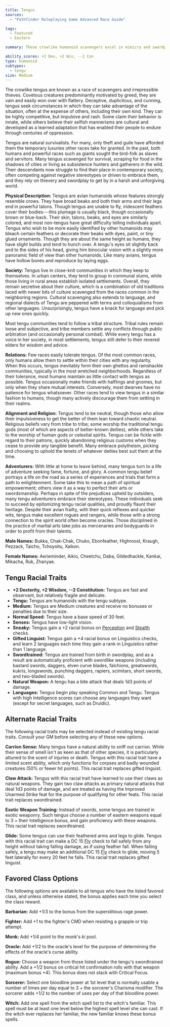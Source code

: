 ```yaml
---
title: Tengus
sources:
  - "Pathfinder Roleplaying Game Advanced Race Guide"

tags:
  - Featured
  - Eastern

summary: These crowlike humanoid scavengers excel in mimicry and swordplay. Flocking into densely populated cities, tengus occasionally join adventuring groups out of curiosity or necessity. Their impulsive nature and strange habits can often be unnerving to those who are not used to them.

ability_scores: +2 Dex, +2 Wis, --2 Con
type: humanoid
subtypes:
  - tengu
size: Medium
---
```


The crowlike tengus are known as a race of scavengers and irrepressible thieves. Covetous creatures predominantly motivated by greed, they are vain and easily won over with flattery. Deceptive, duplicitous, and cunning, tengus seek circumstances in which they can take advantage of the situation, often at the expense of others, including their own kind. They can be highly competitive, but impulsive and rash. Some claim their behavior is innate, while others believe their selfish mannerisms are cultural and developed as a learned adaptation that has enabled their people to endure through centuries of oppression.

Tengus are natural survivalists. For many, only theft and guile have afforded them the temporary luxuries other races take for granted. In the past, both humans and powerful races such as giants sought the bird-folk as slaves and servitors. Many tengus scavenged for survival, scraping for food in the shadows of cities or living as subsistence hunters and gatherers in the wild. Their descendants now struggle to find their place in contemporary society, often competing against negative stereotypes or driven to embrace them, and they rely on thievery and swordplay to get by in a harsh and unforgiving world.

**Physical Description:** Tengus are avian humanoids whose features strongly resemble crows. They have broad beaks and both their arms and their legs end in powerful talons. Though tengus are unable to fly, iridescent feathers cover their bodies---this plumage is usually black, though occasionally brown or blue-back. Their skin, talons, beaks, and eyes are similarly colored, and most non-tengus have great difficulty telling individuals apart. Tengus who wish to be more easily identified by other humanoids may bleach certain feathers or decorate their beaks with dyes, paint, or tiny glued ornaments. Though they are about the same height as humans, they have slight builds and tend to hunch over. A tengu's eyes sit slightly back and to the sides of his head, giving him binocular vision with a slightly more panoramic field of view than other humanoids. Like many avians, tengus have hollow bones and reproduce by laying eggs.

**Society:** Tengus live in close-knit communities in which they keep to themselves. In urban centers, they tend to group in communal slums, while those living in rural areas establish isolated settlements. Overall, they remain secretive about their culture, which is a combination of old traditions laced with newer bits of culture scavenged from the races common in the neighboring regions. Cultural scavenging also extends to language, and regional dialects of Tengu are peppered with terms and colloquialisms from other languages. Unsurprisingly, tengus have a knack for language and pick up new ones quickly.

Most tengu communities tend to follow a tribal structure. Tribal rules remain loose and subjective, and tribe members settle any conflicts through public arbitration (and occasionally personal combat). While every tengu has a voice in her society, in most settlements, tengus still defer to their revered elders for wisdom and advice.

**Relations:** Few races easily tolerate tengus. Of the most common races, only humans allow them to settle within their cities with any regularity. When this occurs, tengus inevitably form their own ghettos and ramshackle communities, typically in the most wretched neighborhoods. Regardless of their tolerance, most humans maintain as little contact with tengus as possible. Tengus occasionally make friends with halflings and gnomes, but only when they share mutual interests. Conversely, most dwarves have no patience for tengus whatsoever. Other races tend to view tengus in a similar fashion to humans, though many actively discourage them from settling in their realms.

**Alignment and Religion:** Tengus tend to be neutral, though those who allow their impulsiveness to get the better of them lean toward chaotic neutral. Religious beliefs vary from tribe to tribe; some worship the traditional tengu gods (most of which are aspects of better-known deities), while others take to the worship of human gods or celestial spirits. Tengus can be fickle with regard to their patrons, quickly abandoning religious customs when they cease to provide any tangible benefit. Many embrace polytheism, picking and choosing to uphold the tenets of whatever deities best suit them at the time.

**Adventurers:** With little at home to leave behind, many tengus turn to a life of adventure seeking fame, fortune, and glory. A common tengu belief portrays a life on the road as a series of experiences and trials that form a path to enlightenment. Some take this to mean a path of spiritual empowerment; others view it as a way to perfect their arts or swordsmanship. Perhaps in spite of the prejudices upheld by outsiders, many tengu adventurers embrace their stereotypes. These individuals seek to succeed by epitomizing tengu racial qualities, and proudly flaunt their heritage. Despite their avian frailty, with their quick reflexes and quicker wits, tengus make excellent rogues and rangers, while those with a strong connection to the spirit world often become oracles. Those disciplined in the practice of martial arts take jobs as mercenaries and bodyguards in order to profit from their talents.

**Male Names:** Bukka, Chak-Chak, Chuko, Ebonfeather, Highroost, Kraugh, Pezzack, Taicho, Tchoyoitu, Xaikon.

**Female Names:** Aerieminder, Aikio, Cheetchu, Daba, Gildedhackle, Kankai, Mikacha, Ruk, Zhanyae.

## Tengu Racial Traits

- **+2 Dexterity, +2 Wisdom, --2 Constitution:** Tengus are fast and observant, but relatively fragile and delicate.
- **Tengu:** Tengus are humanoids with the tengu subtype.
- **Medium:** Tengus are Medium creatures and receive no bonuses or penalties due to their size.
- **Normal Speed:** Tengus have a base speed of 30 feet.
- **Senses:** Tengus have low-light vision.
- **Sneaky:** Tengus gain a +2 racial bonus on [Perception](/skills/perception/) and [Stealth](/skills/stealth/) checks.
- **Gifted Linguist:** Tengus gain a +4 racial bonus on Linguistics checks, and learn 2 languages each time they gain a rank in Linguistics rather than 1 language.
- **Swordtrained:** Tengus are trained from birth in swordplay, and as a result are automatically proficient with swordlike weapons (including bastard swords, daggers, elven curve blades, falchions, greatswords, kukris, longswords, punching daggers, rapiers, scimitars, short swords, and two-bladed swords).
- **Natural Weapon:** A tengu has a bite attack that deals 1d3 points of damage.
- **Languages:** Tengus begin play speaking Common and Tengu. Tengus with high Intelligence scores can choose any languages they want (except for secret languages, such as Druidic).

## Alternate Racial Traits

The following racial traits may be selected instead of existing tengu racial traits. Consult your GM before selecting any of these new options.

**Carrion Sense:** Many tengus have a natural ability to sniff out carrion. While their sense of smell isn't as keen as that of other species, it is particularly attuned to the scent of injuries or death. Tengus with this racial trait have a limited scent ability, which only functions for corpses and badly wounded creatures (50% or fewer hit points). This racial trait replaces gifted linguist.

**Claw Attack:** Tengus with this racial trait have learned to use their claws as natural weapons. They gain two claw attacks as primary natural attacks that deal 1d3 points of damage, and are treated as having the Improved Unarmed Strike feat for the purpose of qualifying for other feats. This racial trait replaces swordtrained.

**Exotic Weapon Training:** Instead of swords, some tengus are trained in exotic weaponry. Such tengus choose a number of eastern weapons equal to 3 + their Intelligence bonus, and gain proficiency with these weapons. This racial trait replaces swordtrained.

**Glide:** Some tengus can use their feathered arms and legs to glide. Tengus with this racial trait can make a DC 15 [Fly](/skills/fly/) check to fall safely from any height without taking falling damage, as if using feather fall. When falling safely, a tengu may make an additional DC 15 [Fly](/skills/fly/) check to glide, moving 5 feet laterally for every 20 feet he falls. This racial trait replaces gifted linguist.

## Favored Class Options

The following options are available to all tengus who have the listed favored class, and unless otherwise stated, the bonus applies each time you select the class reward.

**Barbarian:** Add +1/3 to the bonus from the superstitious rage power.

**Fighter:** Add +1 to the fighter's CMD when resisting a grapple or trip attempt.

**Monk:** Add +1/4 point to the monk's *ki* pool.

**Oracle:** Add +1/2 to the oracle's level for the purpose of determining the effects of the oracle's curse ability.

**Rogue:** Choose a weapon from those listed under the tengu's swordtrained ability. Add a +1/2 bonus on critical hit confirmation rolls with that weapon (maximum bonus +4). This bonus does not stack with Critical Focus.

**Sorcerer:** Select one bloodline power at 1st level that is normally usable a number of times per day equal to 3 + the sorcerer's Charisma modifier. The sorcerer adds +1/2 to the number of uses per day of that bloodline power.

**Witch:** Add one spell from the witch spell list to the witch's familiar. This spell must be at least one level below the highest spell level she can cast. If the witch ever replaces her familiar, the new familiar knows these bonus spells.
